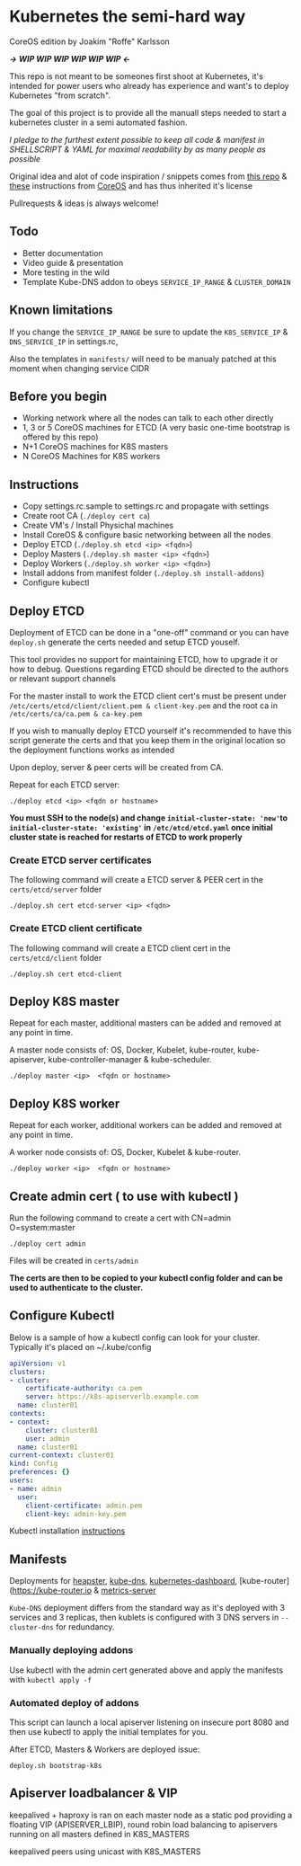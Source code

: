 # Kubernetes the semi-hard way

CoreOS edition by Joakim "Roffe" Karlsson

_**-> WIP WIP WIP WIP WIP WIP <-**_

This repo is not meant to be someones first shoot at Kubernetes, it's intended for power users who already has experience and want's to deploy Kubernetes "from scratch".

The goal of this project is to provide all the manuall steps needed to start a kubernetes cluster in a semi automated fashion.

_*I pledge to the furthest extent possible to keep all code & manifest in SHELLSCRIPT & YAML for maximal readability by as many people as possible*_

Original idea and alot of code inspiration / snippets comes from
[this repo](https://github.com/coreos/coreos-kubernetes) & [these](https://coreos.com/kubernetes/docs/latest/kubernetes-on-generic-platforms.html) instructions from [CoreOS](https://coreos.com) and has thus inherited it's license

Pullrequests & ideas is always welcome!

## Todo

* Better documentation
* Video guide & presentation
* More testing in the wild
* Template Kube-DNS addon to obeys `SERVICE_IP_RANGE` & `CLUSTER_DOMAIN`

## Known limitations

If you change the `SERVICE_IP_RANGE` be sure to update the `K8S_SERVICE_IP` & `DNS_SERVICE_IP` in settings.rc,

Also the templates in `manifests/` will need to be manualy patched at this moment when changing service CIDR

## Before you begin

* Working network where all the nodes can talk to each other directly
* 1, 3 or 5 CoreOS machines for ETCD (A very basic one-time bootstrap is offered by this repo)
* N+1 CoreOS machines for K8S masters
* N CoreOS Machines for K8S workers

## Instructions

* Copy settings.rc.sample to settings.rc and propagate with settings
* Create root CA (`./deploy cert ca`)
* Create VM's / Install Physichal machines
* Install CoreOS & configure basic networking between all the nodes
* Deploy ETCD (`./deploy.sh etcd <ip> <fqdn>`)
* Deploy Masters (`./deploy.sh master <ip> <fqdn>`)
* Deploy Workers (`./deploy.sh worker <ip> <fqdn>`)
* Install addons from manifest folder (`./deploy.sh install-addons`)
* Configure kubectl

## Deploy ETCD

Deployment of ETCD can be done in a "one-off" command or you can have `deploy.sh` generate the certs needed and setup ETCD youself.

This tool provides no support for maintaining ETCD, how to upgrade it or how to debug. Questions regarding ETCD should be directed to the authors or relevant support channels

For the master install to work the ETCD client cert's must be present under `/etc/certs/etcd/client/client.pem & client-key.pem` and the root ca in `/etc/certs/ca/ca.pem & ca-key.pem`

If you wish to manually deploy ETCD yourself it's recommended to have this script generate the certs and that you keep them in the original location so the deployment functions works as intended

Upon deploy, server & peer certs will be created from CA.

Repeat for each ETCD server:

    ./deploy etcd <ip> <fqdn or hostname>

**You must SSH to the node(s) and change `initial-cluster-state: 'new'`to `initial-cluster-state: 'existing'` in `/etc/etcd/etcd.yaml` once initial cluster state is reached for restarts of ETCD to work properly**

### Create ETCD server certificates

The following command will create a ETCD server & PEER cert in the `certs/etcd/server` folder

    ./deploy.sh cert etcd-server <ip> <fqdn>

### Create ETCD client certificate

The following command will create a ETCD client cert in the `certs/etcd/client` folder

    ./deploy.sh cert etcd-client

## Deploy K8S master

Repeat for each master, additional masters can be added and removed at any point in time.

A master node consists of: OS, Docker, Kubelet, kube-router, kube-apiserver, kube-controller-manager & kube-scheduler.

    ./deploy master <ip>  <fqdn or hostname>

## Deploy K8S worker

Repeat for each worker, additional workers can be added and removed at any point in time.

A worker node consists of: OS, Docker, Kubelet & kube-router.

    ./deploy worker <ip>  <fqdn or hostname>

## Create admin cert ( to use with kubectl )

Run the following command to create a cert with CN=admin O=system:master

    ./deploy cert admin

Files will be created in `certs/admin`

**The certs are then to be copied to your kubectl config folder and can be used to authenticate to the cluster.**

## Configure Kubectl

Below is a sample of how a kubectl config can look for your cluster. Typically it's placed on ~/.kube/config

```yaml
apiVersion: v1
clusters:
- cluster:
    certificate-authority: ca.pem
    server: https://k8s-apiserverlb.example.com
  name: cluster01
contexts:
- context:
    cluster: cluster01
    user: admin
  name: cluster01
current-context: cluster01
kind: Config
preferences: {}
users:
- name: admin
  user:
    client-certificate: admin.pem
    client-key: admin-key.pem
```

Kubectl installation [instructions](https://kubernetes.io/docs/tasks/tools/install-kubectl/)

## Manifests

Deployments for [heapster](https://github.com/kubernetes/heapster), [kube-dns](https://github.com/kubernetes/kubernetes/tree/master/cluster/addons/dns), [kubernetes-dashboard](https://github.com/kubernetes/dashboard), [kube-router](https://kube-router.io & [metrics-server](https://github.com/kubernetes-incubator/metrics-server)

`Kube-DNS` deployment differs from the standard way as it's deployed with 3 services and 3 replicas,
then kublets is configured with 3 DNS servers in `--cluster-dns` for redundancy.

### Manually deploying addons

Use kubectl with the admin cert generated above and apply the manifests with `kubectl apply -f`

### Automated deploy of addons

This script can launch a local apiserver listening on insecure port 8080 and then use kubectl to apply the initial templates for you.

After ETCD, Masters & Workers are deployed issue:

`deploy.sh bootstrap-k8s`

## Apiserver loadbalancer & VIP

keepalived + haproxy is ran on each master node as a static pod providing a floating VIP (APISERVER_LBIP), round robin load balancing to apiservers running on all masters defined in K8S_MASTERS

keepalived peers using unicast with K8S_MASTERS